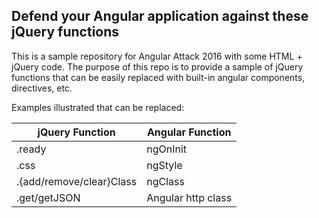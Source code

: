 Defend your Angular application against these jQuery functions
-------------------------------------------------------------

This is a sample repository for Angular Attack 2016 with some HTML + jQuery code. The purpose of this repo is to provide a sample of jQuery functions that can be easily replaced with built-in angular components, directives, etc.

Examples illustrated that can be replaced:

| jQuery Function | Angular Function |
| --------------- | ---------------- |
| .ready | ngOnInit |
| .css | ngStyle |
| .{add/remove/clear}Class | ngClass |
| .get/getJSON | Angular http class |